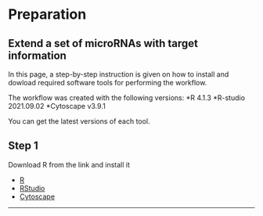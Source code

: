 
# Preparation
## Extend a set of microRNAs with target information

In this page, a step-by-step instruction is given on how to install and dowload required software tools 
for performing the workflow.

The workflow was created with the following versions:
*R 4.1.3
*R-studio 2021.09.02
*Cytoscape v3.9.1 

You can get the latest versions of each tool.

## Step 1

Download R from the link and install it 
* [R](https://cran.r-project.org/bin/windows/base/) 
* [RStudio](https://www.rstudio.com/products/rstudio/download/#download) 
* [Cytoscape](https://cytoscape.org/) 

-----